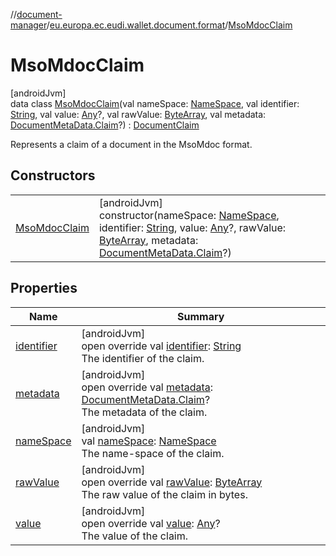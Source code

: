 //[document-manager](../../../index.md)/[eu.europa.ec.eudi.wallet.document.format](../index.md)/[MsoMdocClaim](index.md)

# MsoMdocClaim

[androidJvm]\
data class [MsoMdocClaim](index.md)(val
nameSpace: [NameSpace](../../eu.europa.ec.eudi.wallet.document/-name-space/index.md), val
identifier: [String](https://kotlinlang.org/api/latest/jvm/stdlib/kotlin/-string/index.html), val
value: [Any](https://kotlinlang.org/api/latest/jvm/stdlib/kotlin/-any/index.html)?, val
rawValue: [ByteArray](https://kotlinlang.org/api/latest/jvm/stdlib/kotlin/-byte-array/index.html),
val
metadata: [DocumentMetaData.Claim](../../eu.europa.ec.eudi.wallet.document.metadata/-document-meta-data/-claim/index.md)?) : [DocumentClaim](../-document-claim/index.md)

Represents a claim of a document in the MsoMdoc format.

## Constructors

|                                    |                                                                                                                                                                                                                                                                                                                                                                                                                                                                                                                                   |
|------------------------------------|-----------------------------------------------------------------------------------------------------------------------------------------------------------------------------------------------------------------------------------------------------------------------------------------------------------------------------------------------------------------------------------------------------------------------------------------------------------------------------------------------------------------------------------|
| [MsoMdocClaim](-mso-mdoc-claim.md) | [androidJvm]<br>constructor(nameSpace: [NameSpace](../../eu.europa.ec.eudi.wallet.document/-name-space/index.md), identifier: [String](https://kotlinlang.org/api/latest/jvm/stdlib/kotlin/-string/index.html), value: [Any](https://kotlinlang.org/api/latest/jvm/stdlib/kotlin/-any/index.html)?, rawValue: [ByteArray](https://kotlinlang.org/api/latest/jvm/stdlib/kotlin/-byte-array/index.html), metadata: [DocumentMetaData.Claim](../../eu.europa.ec.eudi.wallet.document.metadata/-document-meta-data/-claim/index.md)?) |

## Properties

| Name                        | Summary                                                                                                                                                                                                  |
|-----------------------------|----------------------------------------------------------------------------------------------------------------------------------------------------------------------------------------------------------|
| [identifier](identifier.md) | [androidJvm]<br>open override val [identifier](identifier.md): [String](https://kotlinlang.org/api/latest/jvm/stdlib/kotlin/-string/index.html)<br>The identifier of the claim.                          |
| [metadata](metadata.md)     | [androidJvm]<br>open override val [metadata](metadata.md): [DocumentMetaData.Claim](../../eu.europa.ec.eudi.wallet.document.metadata/-document-meta-data/-claim/index.md)?<br>The metadata of the claim. |
| [nameSpace](name-space.md)  | [androidJvm]<br>val [nameSpace](name-space.md): [NameSpace](../../eu.europa.ec.eudi.wallet.document/-name-space/index.md)<br>The name-space of the claim.                                                |
| [rawValue](raw-value.md)    | [androidJvm]<br>open override val [rawValue](raw-value.md): [ByteArray](https://kotlinlang.org/api/latest/jvm/stdlib/kotlin/-byte-array/index.html)<br>The raw value of the claim in bytes.              |
| [value](value.md)           | [androidJvm]<br>open override val [value](value.md): [Any](https://kotlinlang.org/api/latest/jvm/stdlib/kotlin/-any/index.html)?<br>The value of the claim.                                              |
